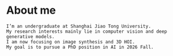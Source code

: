# About me
    I’m an undergraduate at Shanghai Jiao Tong University.
    My research interests mainly lie in computer vision and deep generative models. 
    I am now focusing on image synthesis and 3D HOI. 
    My goal is to pursue a PhD position in AI in 2026 Fall.



<!--
**dingbang777/dingbang777** is a ✨ _special_ ✨ repository because its `README.md` (this file) appears on your GitHub profile.

Here are some ideas to get you started:

- 🔭 I’m currently working on ...
- 🌱 I’m currently learning ...
- 👯 I’m looking to collaborate on ...
- 🤔 I’m looking for help with ...
- 💬 Ask me about ...
- 📫 How to reach me: ...
- 😄 Pronouns: ...
- ⚡ Fun fact: ...
-->
